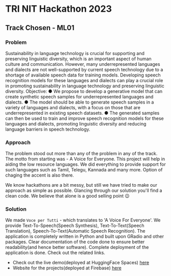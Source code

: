 # TRI NIT Hackathon 2023
## Track Chosen - ML01
### Problem
Sustainability in language technology is crucial for supporting and preserving linguistic
diversity, which is an important aspect of human culture and communication. However,
many underrepresented languages and dialects are not well-supported by current
speech technology due to a shortage of available speech data for training models.
Developing speech recognition models for these languages and dialects can play a
crucial role in promoting sustainability in language technology and preserving linguistic
diversity.
Objective:
● We propose to develop a generative model that can create synthetic speech
samples for underrepresented languages and dialects.
● The model should be able to generate speech samples in a variety of languages
and dialects, with a focus on those that are underrepresented in existing speech
datasets.
● The generated samples can then be used to train and improve speech
recognition models for these languages and dialects, promoting linguistic
diversity and reducing language barriers in speech technology.

### Approach
The problem stood out more than any of the problem in any of the track. The motto from starting was - A Voice for Everyone. This project will help in aiding the low resource languages. We did everything to provide support for such languages such as Tamil, Telegu, Kannada and many more. Option of chaging the accent is also there.

We know hackathons are a bit messy, but still we have tried to make our approach as simple as possible. Glancing through our solution you'll find a clean code. We believe that alone is a good selling point 😉

### Solution
We made `Voce per Tutti` - which translates to 'A Voice For Everyone'. We provide Text-To-Speech(Speech Synthesis), Text-To-Text(Speech Translation), Speech-To-Text(Automatic Speech Recognition). The application is completely written in Python and built upon GRadio and other packages. Clear documentation of the code done to ensure better readability(and hence better software). Complete deployment of the application is done. Check out the related links.

- Check out the live demo(deployed at HuggingFace Spaces) [here](https://yash-srivastava19-trinit-ezdub-ml01.hf.space/)
- Website for the projects(deployed at Firebase) [here](https://ezdub2.web.app/)
